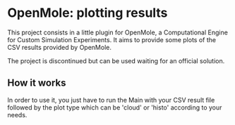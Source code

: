 OpenMole: plotting results
==========================

This project consists in a little plugin for OpenMole, a Computational Engine for Custom Simulation Experiments. It aims to provide some plots of the CSV results provided by OpenMole.

The project is discontinued but can be used waiting for an official solution. 

How it works
------------

In order to use it, you just have to run the Main with your CSV result file followed by the plot type which can be 'cloud' or 'histo' according to your needs.   
